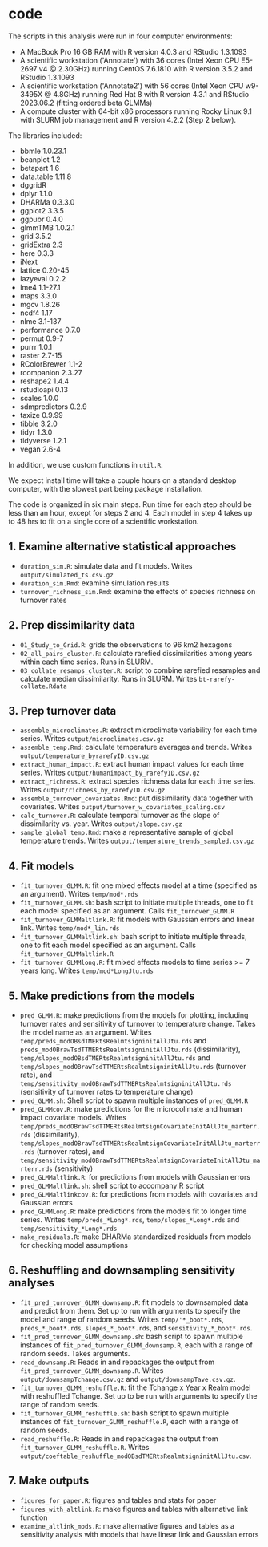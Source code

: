 # code

The scripts in this analysis were run in four computer environments:
- A MacBook Pro 16 GB RAM with R version 4.0.3 and RStudio 1.3.1093
- A scientific workstation ('Annotate') with 36 cores (Intel Xeon CPU E5-2697 v4 @ 2.30GHz) running CentOS 7.6.1810 with R version 3.5.2 and RStudio 1.3.1093
- A scientific workstation ('Annotate2') with 56 cores (Intel Xeon CPU w9-3495X @ 4.8GHz) running Red Hat 8 with R version 4.3.1 and RStudio 2023.06.2 (fitting ordered beta GLMMs)
- A compute cluster with 64-bit x86 processors running Rocky Linux 9.1 with SLURM job management and R version 4.2.2 (Step 2 below).

The libraries included:
- bbmle 1.0.23.1
- beanplot 1.2
- betapart 1.6
- data.table 1.11.8
- dggridR
- dplyr 1.1.0
- DHARMa 0.3.3.0
- ggplot2 3.3.5
- ggpubr 0.4.0
- glmmTMB 1.0.2.1
- grid 3.5.2
- gridExtra 2.3
- here 0.3.3
- iNext
- lattice 0.20-45
- lazyeval 0.2.2
- lme4 1.1-27.1
- maps 3.3.0
- mgcv 1.8.26
- ncdf4 1.17
- nlme 3.1-137
- performance 0.7.0
- permut 0.9-7
- purrr 1.0.1
- raster 2.7-15
- RColorBrewer 1.1-2
- rcompanion 2.3.27
- reshape2 1.4.4
- rstudioapi 0.13
- scales 1.0.0
- sdmpredictors 0.2.9
- taxize 0.9.99
- tibble 3.2.0
- tidyr 1.3.0
- tidyverse 1.2.1
- vegan 2.6-4

In addition, we use custom functions in `util.R`.

We expect install time will take a couple hours on a standard desktop computer, with the slowest part being package installation.

The code is organized in six main steps. Run time for each step should be less than an hour, except for steps 2 and 4. Each model in step 4 takes up to 48 hrs to fit on a single core of a scientific workstation.

## 1. Examine alternative statistical approaches
- `duration_sim.R`: simulate data and fit models. Writes `output/simulated_ts.csv.gz`
- `duration_sim.Rmd`: examine simulation results
- `turnover_richness_sim.Rmd`: examine the effects of species richness on turnover rates

## 2. Prep dissimilarity data
- `01_Study_to_Grid.R`: grids the observations to 96 km2 hexagons
- `02_all_pairs_cluster.R`: calculate rarefied dissimilarities among years within each time series. Runs in SLURM.
- `03_collate_resamps_cluster.R`: script to combine rarefied resamples and calculate median dissimilarity. Runs in SLURM. Writes `bt-rarefy-collate.Rdata`

## 3. Prep turnover data
- `assemble_microclimates.R`: extract microclimate variability for each time series. Writes `output/microclimates.csv.gz`
- `assemble_temp.Rmd`: calculate temperature averages and trends. Writes `output/temperature_byrarefyID.csv.gz`
- `extract_human_impact.R`: extract human impact values for each time series. Writes `output/humanimpact_by_rarefyID.csv.gz`
- `extract_richness.R`: extract species richness data for each time series. Writes `output/richness_by_rarefyID.csv.gz`
- `assemble_turnover_covariates.Rmd`: put dissimilarity data together with covariates. Writes `output/turnover_w_covariates_scaling.csv`
- `calc_turnover.R`: calculate temporal turnover as the slope of dissimilarity vs. year. Writes `output/slope.csv.gz`
- `sample_global_temp.Rmd`: make a representative sample of global temperature trends. Writes `output/temperature_trends_sampled.csv.gz`

## 4. Fit models
- `fit_turnover_GLMM.R`: fit one mixed effects model at a time (specified as an argument). Writes `temp/mod*.rds`
- `fit_turnover_GLMM.sh`: bash script to initiate multiple threads, one to fit each model specified as an argument. Calls `fit_turnover_GLMM.R`
- `fit_turnover_GLMMaltlink.R`: fit models with Gaussian errors and linear link. Writes `temp/mod*_lin.rds`
- `fit_turnover_GLMMaltlink.sh`: bash script to initiate multiple threads, one to fit each model specified as an argument. Calls `fit_turnover_GLMMaltlink.R`
- `fit_turnover_GLMMlong.R`: fit mixed effects models to time series >= 7 years long. Writes `temp/mod*LongJtu.rds`

## 5. Make predictions from the models
- `pred_GLMM.R`: make predictions from the models for plotting, including turnover rates and sensitivity of turnover to temperature change. Takes the model name as an argument. Writes `temp/preds_modOBsdTMERtsRealmtsigninitAllJtu.rds` and `preds_modOBrawTsdTTMERtsRealmtsigninitAllJtu.rds` (dissimilarity), `temp/slopes_modOBsdTMERtsRealmtsigninitAllJtu.rds` and `temp/slopes_modOBrawTsdTTMERtsRealmtsigninitAllJtu.rds` (turnover rate), and `temp/sensitivity_modOBrawTsdTTMERtsRealmtsigninitAllJtu.rds` (sensitivity of turnover rates to temperature change)
- `pred_GLMM.sh`: Shell script to spawn multiple instances of `pred_GLMM.R`
- `pred_GLMMcov.R`: make predictions for the microcolimate and human impact covariate models. Writes `temp/preds_modOBrawTsdTTMERtsRealmtsignCovariateInitAllJtu_marterr.rds` (dissimilarity), `temp/slopes_modOBrawTsdTTMERtsRealmtsignCovariateInitAllJtu_marterr.rds` (turnover rates), and `temp/sensitivity_modOBrawTsdTTMERtsRealmtsignCovariateInitAllJtu_marterr.rds` (sensitivity)
- `pred_GLMMaltlink.R`: for predictions from models with Gaussian errors
- `pred_GLMMaltlink.sh`: shell script to accompany R script
- `pred_GLMMaltlinkcov.R`: for predictions from models with covariates and Gaussian errors
- `pred_GLMMLong.R`: make predictions from the models fit to longer time series. Writes `temp/preds_*Long*.rds`, `temp/slopes_*Long*.rds` and `temp/sensitivity_*Long*.rds`
- `make_residuals.R`: make DHARMa standardized residuals from models for checking model assumptions

## 6. Reshuffling and downsampling sensitivity analyses
- `fit_pred_turnover_GLMM_downsamp.R`: fit models to downsampled data and predict from them. Set up to run with arguments to specify the model and range of random seeds. Writes `temp/'*_boot*.rds`, `preds_*_boot*.rds`, `slopes_*_boot*.rds`, and `sensitivity_*_boot*.rds`.
- `fit_pred_turnover_GLMM_downsamp.sh`: bash script to spawn multiple instances of `fit_pred_turnover_GLMM_downsamp.R`, each with a range of random seeds. Takes arguments.
- `read_downsamp.R`: Reads in and repackages the output from `fit_pred_turnover_GLMM_downsamp.R`. Writes `output/downsampTchange.csv.gz` and `output/downsampTave.csv.gz`.
- `fit_turnover_GLMM_reshuffle.R`: fit the Tchange x Year x Realm model with reshuffled Tchange. Set up to be run with arguments to specify the range of random seeds.
- `fit_turnover_GLMM_reshuffle.sh`: bash script to spawn multiple instances of `fit_turnover_GLMM_reshuffle.R`, each with a range of random seeds.
- `read_reshuffle.R`: Reads in and repackages the output from `fit_turnover_GLMM_reshuffle.R`. Writes `output/coeftable_reshuffle_modOBsdTMERtsRealmtsigninitAllJtu.csv`.

## 7. Make outputs
- `figures_for_paper.R`: figures and tables and stats for paper
- `figures_with_altlink.R`: make figures and tables with alternative link function
- `examine_altlink_mods.R`: make alternative figures and tables as a sensitivity analysis with models that have linear link and Gaussian errors
